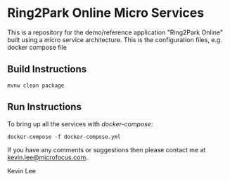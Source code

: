 Ring2Park Online Micro Services
===============================

This is a repository for the demo/reference application "Ring2Park Online" built using a micro service architecture.
This is the configuration files, e.g. docker compose file

Build Instructions
------------------

`mvnw clean package`

Run Instructions
----------------

To bring up all the services with *docker-compose*:

```
docker-compose -f docker-compose.yml
```

If you have any comments or suggestions then please contact me at [kevin.lee@microfocus.com](mailto:kevin.lee@microfocus.com).

Kevin Lee